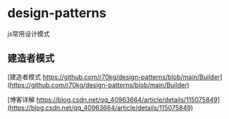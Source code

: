 # design-patterns
js常用设计模式

## 建造者模式  

[建造者模式 https://github.com/r70kg/design-patterns/blob/main/Builder](https://github.com/r70kg/design-patterns/blob/main/Builder)  

[博客详解 https://blog.csdn.net/qq_40963664/article/details/115075849](https://blog.csdn.net/qq_40963664/article/details/115075849)
